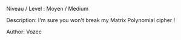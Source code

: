 Niveau / Level : Moyen / Medium

Description: I'm sure you won't break my Matrix Polynomial cipher !

Author: Vozec

